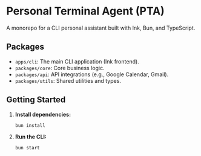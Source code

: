 # Personal Terminal Agent (PTA)

A monorepo for a CLI personal assistant built with Ink, Bun, and TypeScript.

## Packages

- `apps/cli`: The main CLI application (Ink frontend).
- `packages/core`: Core business logic.
- `packages/api`: API integrations (e.g., Google Calendar, Gmail).
- `packages/utils`: Shared utilities and types.

## Getting Started

1. **Install dependencies:**
   ```sh
   bun install
   ```

2. **Run the CLI:**
   ```sh
   bun start
   ```
